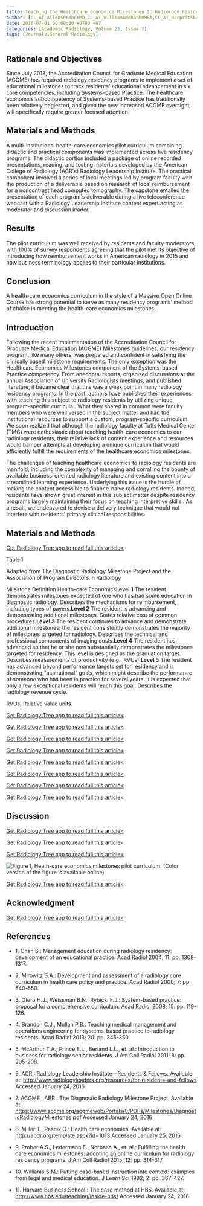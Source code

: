 ```yaml
---
title: Teaching the Healthcare Economics Milestones to Radiology Residents
author: [CL_AT_AllenSProberMD,CL_AT_WilliamAMehanMDMBA,CL_AT_HarpritSBediMD]
date: 2016-07-01 00:00:00 +0700 +07
categories: [Academic Radiology, Volume 23, Issue 7]
tags: [Journals,General Radiology]
---
```

## Rationale and Objectives

Since July 2013, the Accreditation Council for Graduate Medical Education (ACGME) has required radiology residency programs to implement a set of educational milestones to track residents' educational advancement in six core competencies, including Systems-based Practice. The healthcare economics subcompetency of Systems-based Practice has traditionally been relatively neglected, and given the new increased ACGME oversight, will specifically require greater focused attention.

## Materials and Methods

A multi-institutional health-care economics pilot curriculum combining didactic and practical components was implemented across five residency programs. The didactic portion included a package of online recorded presentations, reading, and testing materials developed by the American College of Radiology (ACR's) Radiology Leadership Institute. The practical component involved a series of local meetings led by program faculty with the production of a deliverable based on research of local reimbursement for a noncontrast head computed tomography. The capstone entailed the presentation of each program's deliverable during a live teleconference webcast with a Radiology Leadership Institute content expert acting as moderator and discussion leader.

## Results

The pilot curriculum was well received by residents and faculty moderators, with 100% of survey respondents agreeing that the pilot met its objective of introducing how reimbursement works in American radiology in 2015 and how business terminology applies to their particular institutions.

## Conclusion

A health-care economics curriculum in the style of a Massive Open Online Course has strong potential to serve as many residency programs' method of choice in meeting the health-care economics milestones.

## Introduction

Following the recent implementation of the Accreditation Council for Graduate Medical Education (ACGME) Milestones guidelines, our residency program, like many others, was prepared and confident in satisfying the clinically based milestone requirements. The only exception was the Healthcare Economics Milestones component of the Systems-based Practice competency. From anecdotal reports, organized discussions at the annual Association of University Radiologists meetings, and published literature, it became clear that this was a weak point in many radiology residency programs. In the past, authors have published their experiences with teaching this subject to radiology residents by utilizing unique, program-specific curricula . What they shared in common were faculty members who were well versed in the subject matter and had the institutional resources to support a custom, program-specific curriculum. We soon realized that although the radiology faculty at Tufts Medical Center (TMC) were enthusiastic about teaching health-care economics to our radiology residents, their relative lack of content experience and resources would hamper attempts at developing a unique curriculum that would efficiently fulfill the requirements of the healthcare economics milestones.

The challenges of teaching healthcare economics to radiology residents are manifold, including the complexity of managing and corralling the bounty of available business-oriented radiology literature and existing content into a streamlined learning experience. Underlying this issue is the hurdle of making the content accessible to finance-naive radiology residents. Indeed, residents have shown great interest in this subject matter despite residency programs largely maintaining their focus on teaching interpretive skills . As a result, we endeavored to devise a delivery technique that would not interfere with residents' primary clinical responsibilities.

## Materials and Methods

[Get Radiology Tree app to read full this article<](https://clinicalpub.com/app)

Table 1


Adapted from The Diagnostic Radiology Milestone Project and the Association of Program Directors in Radiology


Milestone Definition Health-care Economics**Level 1** The resident demonstrates milestones expected of one who has had some education in diagnostic radiology. Describes the mechanisms for reimbursement, including types of payers.**Level 2** The resident is advancing and demonstrating additional milestones. States relative cost of common procedures.**Level 3** The resident continues to advance and demonstrate additional milestones; the resident consistently demonstrates the majority of milestones targeted for radiology. Describes the technical and professional components of imaging costs.**Level 4** The resident has advanced so that he or she now substantially demonstrates the milestones targeted for residency. This level is designed as the graduation target. Describes measurements of productivity (e.g., RVUs).**Level 5** The resident has advanced beyond performance targets set for residency and is demonstrating “aspirational” goals, which might describe the performance of someone who has been in practice for several years. It is expected that only a few exceptional residents will reach this goal. Describes the radiology revenue cycle.

RVUs, Relative value units.


[Get Radiology Tree app to read full this article<](https://clinicalpub.com/app)

[Get Radiology Tree app to read full this article<](https://clinicalpub.com/app)

[Get Radiology Tree app to read full this article<](https://clinicalpub.com/app)

[Get Radiology Tree app to read full this article<](https://clinicalpub.com/app)

[Get Radiology Tree app to read full this article<](https://clinicalpub.com/app)

[Get Radiology Tree app to read full this article<](https://clinicalpub.com/app)

[Get Radiology Tree app to read full this article<](https://clinicalpub.com/app)

[Get Radiology Tree app to read full this article<](https://clinicalpub.com/app)

## Discussion

[Get Radiology Tree app to read full this article<](https://clinicalpub.com/app)

[Get Radiology Tree app to read full this article<](https://clinicalpub.com/app)

[Get Radiology Tree app to read full this article<](https://clinicalpub.com/app)

![Figure 1, Heath-care economics milestones pilot curriculum. (Color version of the figure is available online).](https://storage.googleapis.com/dl.dentistrykey.com/clinical/TeachingtheHealthcareEconomicsMilestonestoRadiologyResidents/0_1s20S1076633216001203.jpg)

[Get Radiology Tree app to read full this article<](https://clinicalpub.com/app)

## Acknowledgment

[Get Radiology Tree app to read full this article<](https://clinicalpub.com/app)

## References

- 1\. Chan S.: Management education during radiology residency: development of an educational practice. Acad Radiol 2004; 11: pp. 1308-1317.


- 2\. Mirowitz S.A.: Development and assessment of a radiology core curriculum in health care policy and practice. Acad Radiol 2000; 7: pp. 540-550.


- 3\. Otero H.J., Weissman B.N., Rybicki F.J.: System-based practice: proposal for a comprehensive curriculum. Acad Radiol 2008; 15: pp. 119-126.


- 4\. Brandon C.J., Mullan P.B.: Teaching medical management and operations engineering for systems-based practice to radiology residents. Acad Radiol 2013; 20: pp. 345-350.


- 5\. McArthur T.A., Prince E.L., Berland L.L., et. al.: Introduction to business for radiology senior residents. J Am Coll Radiol 2011; 8: pp. 205-208.


- 6\. ACR : Radiology Leadership Institute—Residents & Fellows. Available at: http://www.radiologyleaders.org/resources/for-residents-and-fellows Accessed January 24, 2016


- 7\. ACGME , ABR : The Diagnostic Radiology Milestone Project. Available at: https://www.acgme.org/acgmeweb/Portals/0/PDFs/Milestones/DiagnosticRadiologyMilestones.pdf Accessed January 24, 2016


- 8\. Miller T., Resnik C.: Health care economics. Available at: http://apdr.org/template.aspx?id=1013 Accessed January 25, 2016


- 9\. Prober A.S., Ledermann E., Norbash A., et. al.: Fulfilling the health care economics milestones: adopting an online curriculum for radiology residency programs. J Am Coll Radiol 2015; 12: pp. 314-317.


- 10\. Williams S.M.: Putting case-based instruction into context: examples from legal and medical education. J Learn Sci 1992; 2: pp. 367-427.


- 11\. Harvard Business School : The case method at HBS. Available at: http://www.hbs.edu/teaching/inside-hbs/ Accessed January 24, 2016